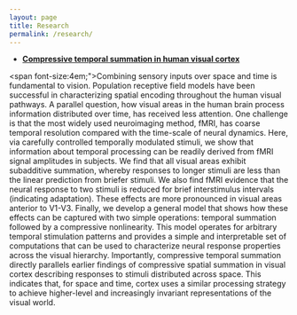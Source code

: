 ```yaml
---
layout: page
title: Research
permalink: /research/
---
```


* [**Compressive temporal summation in human visual cortex**](https://www.jneurosci.org/content/jneuro/38/3/691.full.pdf)

<span font-size:4em;">Combining sensory inputs over space and time is fundamental to vision. Population receptive field models have been successful in characterizing spatial encoding throughout the human visual pathways. A parallel question, how visual areas in the human brain process information distributed over time, has received less attention. One challenge is that the most widely used neuroimaging method, fMRI, has coarse temporal resolution compared with the time-scale of neural dynamics. Here, via carefully controlled temporally modulated stimuli, we show that information about temporal processing can be readily derived from fMRI signal amplitudes in subjects. We find that all visual areas exhibit subadditive summation, whereby responses to longer stimuli are less than the linear prediction from briefer stimuli. We also find fMRI evidence that the neural response to two stimuli is reduced for brief interstimulus intervals (indicating adaptation). These effects are more pronounced in visual areas anterior to V1-V3. Finally, we develop a general model that shows how these effects can be captured with two simple operations: temporal summation followed by a compressive nonlinearity. This model operates for arbitrary temporal stimulation patterns and provides a simple and interpretable set of computations that can be used to characterize neural response properties across the visual hierarchy. Importantly, compressive temporal summation directly parallels earlier findings of compressive spatial summation in visual cortex describing responses to stimuli distributed across space. This indicates that, for space and time, cortex uses a similar processing strategy to achieve higher-level and increasingly invariant representations of the visual world. </span>
